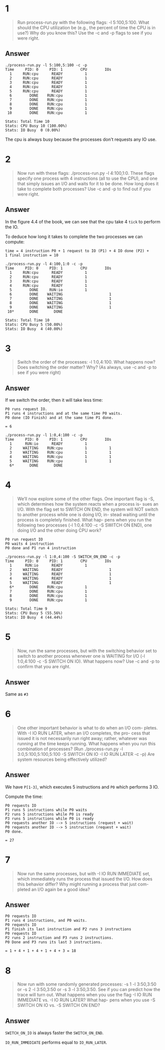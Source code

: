 # 1

> Run process-run.py with the following flags: -l 5:100,5:100.
What should the CPU utilization be (e.g., the percent of time the
CPU is in use?) Why do you know this? Use the -c and -p flags to
see if you were right.

## Answer

```
./process-run.py -l 5:100,5:100 -c -p
Time     PID: 0     PID: 1        CPU        IOs 
  1     RUN:cpu      READY          1            
  2     RUN:cpu      READY          1            
  3     RUN:cpu      READY          1            
  4     RUN:cpu      READY          1            
  5     RUN:cpu      READY          1            
  6        DONE    RUN:cpu          1            
  7        DONE    RUN:cpu          1            
  8        DONE    RUN:cpu          1            
  9        DONE    RUN:cpu          1            
 10        DONE    RUN:cpu          1            

Stats: Total Time 10
Stats: CPU Busy 10 (100.00%)
Stats: IO Busy  0 (0.00%)
```

The cpu is always busy because the processes don't requests any IO use.

# 2

> Now run with these flags: ./process-run.py -l 4:100,1:0.
These flags specify one process with 4 instructions (all to use the
CPU), and one that simply issues an I/O and waits for it to be done.
How long does it take to complete both processes? Use -c and -p
to find out if you were right.

## Answer

In the figure 4.4 of the book, we can see that the cpu take 4 `tick` to
perform the IO.

To deduce how long it takes to complete the two processes we can compute:

```
time = 4 instruction P0 + 1 request to IO (P1) + 4 IO done (P2) +
1 final instruction = 10
```

```
./process-run.py -l 4:100,1:0 -c -p     
Time     PID: 0     PID: 1        CPU        IOs 
  1     RUN:cpu      READY          1            
  2     RUN:cpu      READY          1            
  3     RUN:cpu      READY          1            
  4     RUN:cpu      READY          1            
  5        DONE     RUN:io          1            
  6        DONE    WAITING                     1 
  7        DONE    WAITING                     1 
  8        DONE    WAITING                     1 
  9        DONE    WAITING                     1 
 10*       DONE       DONE                       

Stats: Total Time 10
Stats: CPU Busy 5 (50.00%)
Stats: IO Busy  4 (40.00%)
```

# 3 

> Switch the order of the processes: -l 1:0,4:100. What happens
now? Does switching the order matter? Why? (As always, use -c
and -p to see if you were right)

## Answer

If we switch the order, then it will take less time:

```
P0 runs request IO.
P1 runs 4 instructions and at the same time P0 waits.
P0 done (IO Finish) and at the same time P1 done.

= 6
```

```
./process-run.py -l 1:0,4:100 -c -p
Time     PID: 0     PID: 1        CPU        IOs 
  1      RUN:io      READY          1            
  2     WAITING    RUN:cpu          1          1 
  3     WAITING    RUN:cpu          1          1 
  4     WAITING    RUN:cpu          1          1 
  5     WAITING    RUN:cpu          1          1 
  6*       DONE       DONE
```

# 4

> We’ll now explore some of the other flags. One important flag is
-S, which determines how the system reacts when a process is-
sues an I/O. With the flag set to SWITCH ON END, the system
will NOT switch to another process while one is doing I/O, in-
stead waiting until the process is completely finished. What hap-
pens when you run the following two processes (-l 1:0,4:100
-c -S SWITCH ON END), one doing I/O and the other doing CPU
work?


```
P0 run request IO
P0 waits 4 instruction
P0 done and P1 run 4 instruction
```

```
./process-run.py -l 1:0,4:100 -S SWITCH_ON_END -c -p
Time     PID: 0     PID: 1        CPU        IOs 
  1      RUN:io      READY          1            
  2     WAITING      READY                     1 
  3     WAITING      READY                     1 
  4     WAITING      READY                     1 
  5     WAITING      READY                     1 
  6*       DONE    RUN:cpu          1            
  7        DONE    RUN:cpu          1            
  8        DONE    RUN:cpu          1            
  9        DONE    RUN:cpu          1            

Stats: Total Time 9
Stats: CPU Busy 5 (55.56%)
Stats: IO Busy  4 (44.44%)
```

# 5

>  Now, run the same processes, but with the switching behavior set
to switch to another process whenever one is WAITING for I/O (-l
1:0,4:100 -c -S SWITCH ON IO). What happens now? Use -c
and -p to confirm that you are right.

## Answer

Same as `#3`

# 6

> One other important behavior is what to do when an I/O com-
pletes. With -I IO RUN LATER, when an I/O completes, the pro-
cess that issued it is not necessarily run right away; rather, whatever
was running at the time keeps running. What happens when you
run this combination of processes? (Run ./process-run.py -l
3:0,5:100,5:100,5:100 -S SWITCH ON IO -I IO RUN LATER
-c -p) Are system resources being effectively utilized?

## Answer

We have `P[1-3]`, which executes 5 instructions and `P0` which performs
3 IO.

Compute the time:

```
P0 requests IO
P1 runs 5 instructions while P0 waits
P2 runs 5 instructions while P0 is ready
P3 runs 5 instructions while P0 is ready
P0 requests another IO --> 5 instructions (request + wait)
P0 requests another IO --> 5 instruction (request + wait)
P0 done.

= 27
```

# 7 

> Now run the same processes, but with -I IO RUN IMMEDIATE set,
which immediately runs the process that issued the I/O. How does
this behavior differ? Why might running a process that just com-
pleted an I/O again be a good idea?
 
## Answer

```
P0 requests IO
P1 runs 4 instructions, and P0 waits.
P0 requests IO
P1 finish its last instruction and P2 runs 3 instructions
P0 requests IO
P2 runs 2 instruction and P3 runs 2 instructions.
P0 Done and P3 runs its last 3 instructions.

= 1 + 4 + 1 + 4 + 1 + 4 + 3 = 18
```

# 8

>  Now run with some randomly generated processes: -s 1 -l 3:50,3:50
or -s 2 -l 3:50,3:50 or -s 3 -l 3:50,3:50. See if you can
predict how the trace will turn out. What happens when you use
the flag -I IO RUN IMMEDIATE vs. -I IO RUN LATER? What hap-
pens when you use -S SWITCH ON IO vs. -S SWITCH ON END?

## Answer

`SWITCH_ON_IO` is always faster the `SWITCH_ON_END`.

`IO_RUN_IMMEDIATE` performs equal to `IO_RUN_LATER`.

